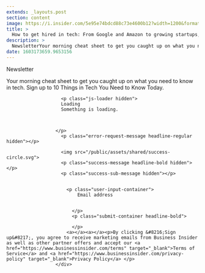 ```yaml
--- 
extends: _layouts.post 
section: content 
image: https://i.insider.com/5e95e74bdcd88c73e4600b12?width=1200&format=jpeg 
title: > 
  How to get hired in tech: From Google and Amazon to growing startups, here's everything you need to know to land a tech job 
description: > 
  NewsletterYour morning cheat sheet to get you caught up on what you need to know in tech.Sign up to 10 Things in Tech You Need to Know Today.Loading Something is loading. 
date: 1603173659.9653156 
--- 
```

<div><p id="signUpSubHeader" class="subheader headline-bold">Newsletter</p>
                        <p class="newsletter-signup-header headline-bold" id="signUpHeader">
                          Your morning cheat sheet to get you caught up on what you need to know in tech. Sign up to 10 Things in Tech You Need to Know Today.
                        </p>
                      
                        <p class="js-loader hidden">
                        Loading
                        Something is loading.
                        
                          
                        
                      </p>
                        <p class="error-request-message headline-regular hidden"></p>
                      
                        <img src="/public/assets/shared/success-circle.svg">
                        <p class="success-message headline-bold hidden"></p>
                        <p class="success-sub-message hidden"></p>
                      
                        
                          <p class="user-input-container">
                              Email address
                              
                              
                            </p>
                            <p class="submit-container headline-bold">
                              
                            </p>
                          <a></a><a></a><p>By clicking &#8216;Sign up&#8217;, you agree to receive marketing emails from Business Insider as well as other partner offers and accept our <a href="https://www.businessinsider.com/terms" target="_blank">Terms of Service</a> and <a href="https://www.businessinsider.com/privacy-policy" target="_blank">Privacy Policy</a> </p>
                      </div>